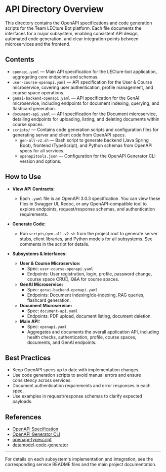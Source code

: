 # API Directory Overview

This directory contains the OpenAPI specifications and code generation scripts for the Team LECture Bot platform. Each file documents the interfaces for a major subsystem, enabling consistent API design, automated code generation, and clear integration points between microservices and the frontend.

## Contents

- `openapi.yaml` — Main API specification for the LECture-bot application, aggregating core endpoints and schemas.
- `user-course-openapi.yaml` — API specification for the User & Course microservice, covering user authentication, profile management, and course space operations.
- `genai-backend-openapi.yaml` — API specification for the GenAI microservice, including endpoints for document indexing, querying, and flashcard generation.
- `document-api.yaml` — API specification for the Document microservice, detailing endpoints for uploading, listing, and deleting documents within course spaces.
- `scripts/` — Contains code generation scripts and configuration files for generating server and client code from OpenAPI specs.
    - `gen-all-v2.sh` — Bash script to generate backend (Java Spring Boot), frontend (TypeScript), and Python schemas from OpenAPI specs for all services.
    - `openapitools.json` — Configuration for the OpenAPI Generator CLI version and options.

## How to Use

- **View API Contracts:**
  - Each `.yaml` file is an OpenAPI 3.0.3 specification. You can view these files in Swagger UI, Redoc, or any OpenAPI-compatible tool to explore endpoints, request/response schemas, and authentication requirements.

- **Generate Code:**
  - Run `scripts/gen-all-v2.sh` from the project root to generate server stubs, client libraries, and Python models for all subsystems. See comments in the script for details.

- **Subsystems & Interfaces:**
  - **User & Course Microservice:**
    - Spec: `user-course-openapi.yaml`
    - Endpoints: User registration, login, profile, password change, course space CRUD, Q&A for course spaces.
  - **GenAI Microservice:**
    - Spec: `genai-backend-openapi.yaml`
    - Endpoints: Document indexing/de-indexing, RAG queries, flashcard generation.
  - **Document Microservice:**
    - Spec: `document-api.yaml`
    - Endpoints: PDF upload, document listing, document deletion.
  - **Main API:**
    - Spec: `openapi.yaml`
    - Aggregates and documents the overall application API, including health checks, authentication, profile, course spaces, documents, and GenAI endpoints.

## Best Practices

- Keep OpenAPI specs up to date with implementation changes.
- Use code generation scripts to avoid manual errors and ensure consistency across services.
- Document authentication requirements and error responses in each spec.
- Use examples in request/response schemas to clarify expected payloads.

## References

- [OpenAPI Specification](https://swagger.io/specification/)
- [OpenAPI Generator CLI](https://openapi-generator.tech/)
- [openapi-typescript](https://github.com/drwpow/openapi-typescript)
- [datamodel-code-generator](https://github.com/koxudaxi/datamodel-code-generator)

---

For details on each subsystem's implementation and integration, see the corresponding service README files and the main project documentation.
